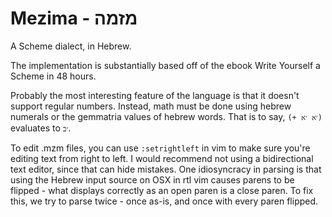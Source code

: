 # Mezima - מזמה

A Scheme dialect, in Hebrew.

The implementation is substantially based off of the ebook Write Yourself a Scheme in 48 hours.

Probably the most interesting feature of the language is that it doesn't support regular numbers.  Instead, math must be done using hebrew numerals or the gemmatria values of hebrew words.  That is to say, `(+ ׳א ׳א)` evaluates to `׳ב`.

To edit .mzm files, you can use `:setrightleft` in vim to make sure you're editing text from right to left.  I would recommend not using a bidirectional text editor, since that can hide mistakes.  One idiosyncracy in parsing is that using the Hebrew input source on OSX in rtl vim causes parens to be flipped - what displays correctly as an open paren is a close paren.  To fix this, we try to parse twice - once as-is, and once with every paren flipped.
